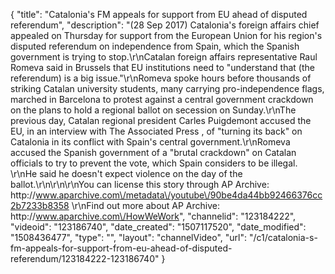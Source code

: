 {
    "title": "Catalonia's FM appeals for support from EU ahead of disputed referendum",
    "description": "(28 Sep 2017) Catalonia's foreign affairs chief appealed on Thursday for support from the European Union for his region's disputed referendum on independence from Spain, which the Spanish government is trying to stop.\r\nCatalan foreign affairs representative Raul Romeva said in Brussels that EU institutions need to \"understand that (the referendum) is a big issue.\"\r\nRomeva spoke hours before thousands of striking Catalan university students, many carrying pro-independence flags, marched in Barcelona to protest against a central government crackdown on the plans to hold a regional ballot on secession on Sunday.\r\nThe previous day, Catalan regional president Carles Puigdemont accused the EU, in an interview with The Associated Press , of \"turning its back\" on Catalonia in its conflict with Spain's central government.\r\nRomeva accused the Spanish government of a \"brutal crackdown\" on Catalan officials to try to prevent the vote, which Spain considers to be illegal. \r\nHe said he doesn't expect violence on the day of the ballot.\r\n\r\n\r\nYou can license this story through AP Archive: http:\/\/www.aparchive.com\/metadata\/youtube\/90be4da44bb92466376cc2b7233b8358 \r\nFind out more about AP Archive: http:\/\/www.aparchive.com\/HowWeWork",
    "channelid": "123184222",
    "videoid": "123186740",
    "date_created": "1507117520",
    "date_modified": "1508436477",
    "type": "",
    "layout": "channelVideo",
    "url": "\/c1\/catalonia-s-fm-appeals-for-support-from-eu-ahead-of-disputed-referendum\/123184222-123186740"
}